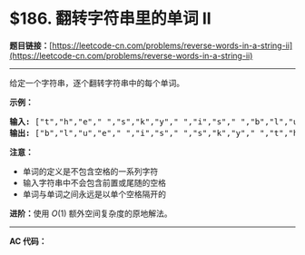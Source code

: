 # $186. 翻转字符串里的单词 II

**题目链接：**[https://leetcode-cn.com/problems/reverse-words-in-a-string-ii](https://leetcode-cn.com/problems/reverse-words-in-a-string-ii)

---

<div class="content__1Y2H">
 <div class="notranslate">
  <p>给定一个字符串，逐个翻转字符串中的每个单词。</p> 
  <p><strong>示例：</strong></p> 
  <pre class="language-text"><strong>输入: </strong>["t","h","e"," ","s","k","y"," ","i","s"," ","b","l","u","e"]
<strong>输出: </strong>["b","l","u","e"," ","i","s"," ","s","k","y"," ","t","h","e"]</pre> 
  <p><strong>注意：</strong></p> 
  <ul> 
   <li>单词的定义是不包含空格的一系列字符</li> 
   <li>输入字符串中不会包含前置或尾随的空格</li> 
   <li>单词与单词之间永远是以单个空格隔开的</li> 
  </ul> 
  <p><strong>进阶：</strong>使用&nbsp;<em>O</em>(1) 额外空间复杂度的原地解法。</p> 
 </div>
</div>

---

**AC 代码：**

```java

```